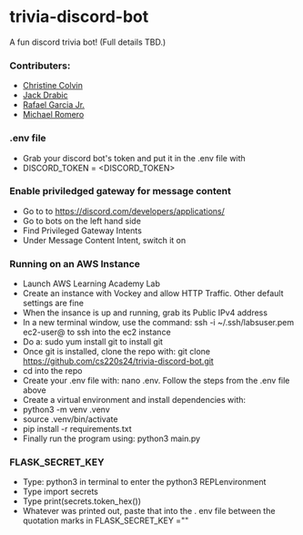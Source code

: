 # trivia-discord-bot
A fun discord trivia bot! (Full details TBD.)

### Contributers:
- [Christine Colvin](https://github.com/christinecolvin)
- [Jack Drabic](https://github.com/JackJack7890)
- [Rafael Garcia Jr.](https://github.com/RGJ-713)
- [Michael Romero](https://github.com/MichaelRomero1)

### .env file
- Grab your discord bot's token and put it in the .env file with
- DISCORD_TOKEN = <DISCORD_TOKEN>

### Enable priviledged gateway for message content
- Go to to https://discord.com/developers/applications/
- Go to bots on the left hand side
- Find Privileged Gateway Intents
- Under Message Content Intent, switch it on

### Running on an AWS Instance
- Launch AWS Learning Academy Lab
- Create an instance with Vockey and allow HTTP Traffic. Other default settings are fine
- When the insance is up and running, grab its Public IPv4 address
- In a new terminal window, use the command: ssh -i ~/.ssh/labsuser.pem ec2-user@<Public IPv4 address> to ssh into the ec2 instance
- Do a: sudo yum install git to install git
- Once git is installed, clone the repo with: git clone https://github.com/cs220s24/trivia-discord-bot.git
- cd into the repo
- Create your .env file with: nano .env. Follow the steps from the .env file above
- Create a virtual environment and install dependencies with:
- python3 -m venv .venv
- source .venv/bin/activate
- pip install -r requirements.txt
- Finally run the program using: python3 main.py

### FLASK_SECRET_KEY
- Type: python3 in terminal to enter the python3 REPLenvironment
- Type import secrets
- Type print(secrets.token_hex())
- Whatever was printed out, paste that into the . env file between the quotation marks in FLASK_SECRET_KEY =""
